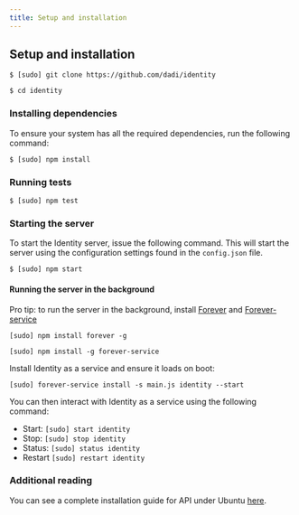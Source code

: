 ```yaml
---
title: Setup and installation
---
```


## Setup and installation

`$ [sudo] git clone https://github.com/dadi/identity`

`$ cd identity`

### Installing dependencies

To ensure your system has all the required dependencies, run the following command:

`$ [sudo] npm install`

### Running tests

```
$ [sudo] npm test
```

### Starting the server

To start the Identity server, issue the following command. This will start the server using the configuration settings found in the `config.json` file.

`$ [sudo] npm start`

#### Running the server in the background

Pro tip: to run the server in the background, install [Forever](https://github.com/nodejitsu/forever) and [Forever-service](https://github.com/zapty/forever-service)

`[sudo] npm install forever -g`

`[sudo] npm install -g forever-service`

Install Identity as a service and ensure it loads on boot:

`[sudo] forever-service install -s main.js identity --start`

You can then interact with Identity as a service using the following command:

- Start: `[sudo] start identity`
- Stop: `[sudo] stop identity`
- Status: `[sudo] status identity`
- Restart `[sudo] restart identity`

### Additional reading

You can see a complete installation guide for API under Ubuntu [here](https://github.com/dadi/identity/blob/master/docs/install.ubuntu.md).

